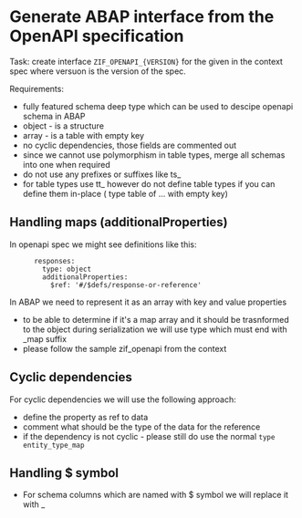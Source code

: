 # Generate ABAP interface from the OpenAPI specification

Task: create interface `ZIF_OPENAPI_{VERSION}` for the given in the context spec where versuon is the version of the spec.

Requirements:

- fully featured schema deep type which can be used to descipe openapi schema in ABAP
- object - is a structure
- array - is a table with empty key
- no cyclic dependencies, those fields are commented out
- since we cannot use polymorphism in table types, merge all schemas into one when required
- do not use any prefixes or suffixes like ts\_
- for table types use tt\_ however do not define table types if you can define them in-place ( type table of ... with empty key)

## Handling maps (additionalProperties)

In openapi spec we might see definitions like this:

```
      responses:
        type: object
        additionalProperties:
          $ref: '#/$defs/response-or-reference'
```

In ABAP we need to represent it as an array with key and value properties

- to be able to determine if it's a map array and it should be trasnformed to the object during serialization we will use type which must end with \_map suffix
- please follow the sample zif_openapi from the context

## Cyclic dependencies

For cyclic dependencies we will use the following approach:

- define the property as ref to data
- comment what should be the type of the data for the reference
- if the dependency is not cyclic - please still do use the normal `type entity_type_map`

## Handling $ symbol

- For schema columns which are named with $ symbol we will replace it with \_
